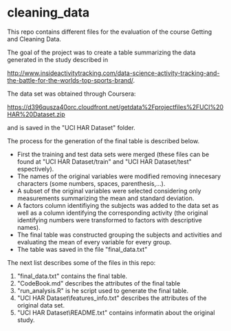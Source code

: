 # cleaning_data

This repo contains different files for the evaluation of the course Getting and Cleaning Data.

The goal of the project was to create a table summarizing the data generated in the study described in

http://www.insideactivitytracking.com/data-science-activity-tracking-and-the-battle-for-the-worlds-top-sports-brand/.  

The data set was obtained through Coursera: 

https://d396qusza40orc.cloudfront.net/getdata%2Fprojectfiles%2FUCI%20HAR%20Dataset.zip  

and is saved in the "UCI HAR Dataset" folder.

The process for the generation of the final table is described below. 

* First the training and test data sets were merged (these files can be found at "UCI HAR Dataset/train" and "UCI HAR Dataset/test" espectively).
* The names of the original variables were modified removing innecesary characters (some numbers, spaces, parenthesis,...).
* A subset of the original variables were selected considering only measurements summarizing the mean and standard deviation.
* A factors column identifiying the subjects was added to the data set as well as a column identifying the corresponding activity (the original identifying numbers were transformed to factors with descriptive names).
* The final table was constructed grouping the subjects and activities and evaluating the mean of every variable for every group.
* The table was saved in the file "final_data.txt"

The next list describes some of the files in this repo:

1. "final_data.txt" contains the final table.
2. "CodeBook.md" describes the attributes of the final table
3. "run_analysis.R" is he script used to generate the final table.
4. "UCI HAR Dataset\\features_info.txt" describes the attributes of the original data set.
5. "UCI HAR Dataset\\README.txt" contains informatin about the original study.












